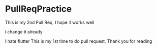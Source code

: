 # PullReqPractice

This is my 2nd Pull Req, I hope it works well

i change it already

I hate flutter
This is my 1st time to do pull request, Thank you for reading
